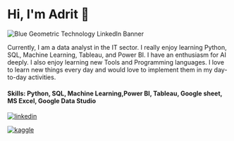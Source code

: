 # Hi, I'm Adrit 👋
![Blue Geometric Technology LinkedIn Banner](https://user-images.githubusercontent.com/73035728/208740689-0f445a40-31fe-4ce9-9277-1c696ee4935a.gif)

 Currently, I am a data analyst in the IT sector. I really enjoy learning  Python, SQL, Machine Learning, Tableau, and Power BI. I have an enthusiasm for AI deeply. I also enjoy learning new Tools and Programming languages. I love to learn new things every day and would love to implement them in my day-to-day activities.

 #### Skills: Python, SQL, Machine Learning,Power BI, Tableau, Google sheet, MS Excel, Google Data Studio
 
[![linkedin](https://img.shields.io/badge/linkedin-0A66C2?style=for-the-badge&logo=linkedin&logoColor=white)](https://www.linkedin.com/in/adritpal/)

[![kaggle](https://img.shields.io/badge/kaggle-1DA1F2?style=for-the-badge&logo=kaggle&logoColor=white)](https://www.kaggle.com/adritpal08)

<!-- [![Gmail](https://img.shields.io/badge/Gmail-1DA1F2?style=for-the-badge&logo=Gmail&logoColor=white)](adritpal4@gmail.com) -->
<!---
AdritPal08/AdritPal08 is a ✨ special ✨ repository because its `README.md` (this file) appears on your GitHub profile.
You can click the Preview link to take a look at your changes.
--->
